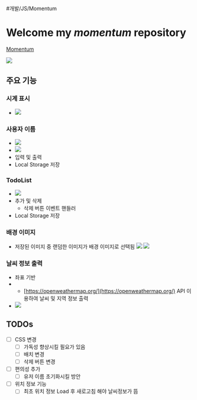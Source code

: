 # 
#개발/JS/Momentum



# Welcome my *momentum* repository
[Momentum](https://cckn.github.io/JS-Momentum/)

![](README/%E1%84%89%E1%85%B3%E1%84%8F%E1%85%B3%E1%84%85%E1%85%B5%E1%86%AB%E1%84%89%E1%85%A3%E1%86%BA%202019-07-18%20%E1%84%8B%E1%85%A9%E1%84%92%E1%85%AE%2011.22.29.png)



## 주요 기능

### 시계 표시 
* ![](README/%E1%84%89%E1%85%B3%E1%84%8F%E1%85%B3%E1%84%85%E1%85%B5%E1%86%AB%E1%84%89%E1%85%A3%E1%86%BA%202019-07-18%20%E1%84%8B%E1%85%A9%E1%84%92%E1%85%AE%2011.28.55.png)

### 사용자 이름 
* ![](README/%E1%84%89%E1%85%B3%E1%84%8F%E1%85%B3%E1%84%85%E1%85%B5%E1%86%AB%E1%84%89%E1%85%A3%E1%86%BA%202019-07-18%20%E1%84%8B%E1%85%A9%E1%84%92%E1%85%AE%2011.32.04.png)
* ![](README/%E1%84%89%E1%85%B3%E1%84%8F%E1%85%B3%E1%84%85%E1%85%B5%E1%86%AB%E1%84%89%E1%85%A3%E1%86%BA%202019-07-18%20%E1%84%8B%E1%85%A9%E1%84%92%E1%85%AE%2011.31.42.png)
* 입력 및 출력 
* Local Storage 저장 

### TodoList
* ![](README/%E1%84%89%E1%85%B3%E1%84%8F%E1%85%B3%E1%84%85%E1%85%B5%E1%86%AB%E1%84%89%E1%85%A3%E1%86%BA%202019-07-18%20%E1%84%8B%E1%85%A9%E1%84%92%E1%85%AE%2011.31.01.png)
* 추가 및 삭제
	* 삭제 버튼 이벤트 핸들러
* Local Storage 저장 

### 배경 이미지 
* 저장된 이미지 중 랜덤한 이미지가 배경 이미지로 선택됨 
![](README/%E1%84%89%E1%85%B3%E1%84%8F%E1%85%B3%E1%84%85%E1%85%B5%E1%86%AB%E1%84%89%E1%85%A3%E1%86%BA%202019-07-18%20%E1%84%8B%E1%85%A9%E1%84%92%E1%85%AE%2011.34.21.png)
![](README/%E1%84%89%E1%85%B3%E1%84%8F%E1%85%B3%E1%84%85%E1%85%B5%E1%86%AB%E1%84%89%E1%85%A3%E1%86%BA%202019-07-18%20%E1%84%8B%E1%85%A9%E1%84%92%E1%85%AE%2011.34.08.png)

### 날씨 정보 출력
* 좌표 기반 
* 	*  [https://openweathermap.org/](https://openweathermap.org/)  API 이용하여 날씨 및 지역 정보 출력
* 	![](README/%E1%84%89%E1%85%B3%E1%84%8F%E1%85%B3%E1%84%85%E1%85%B5%E1%86%AB%E1%84%89%E1%85%A3%E1%86%BA%202019-07-18%20%E1%84%8B%E1%85%A9%E1%84%92%E1%85%AE%2011.27.15.png)
	

## TODOs

- [ ] CSS 변경 
	- [ ] 가독성 향상시킬 필요가 있음 
	- [ ] 배치 변경
	- [ ] 삭제 버튼 변경
- [ ] 편의성 추가 
	- [ ] 유저 이름 초기화시킬 방안
- [ ] 위치 정보 기능
	- [ ] 최초 위치 정보 Load 후 새로고침 해야 날씨정보가 뜸